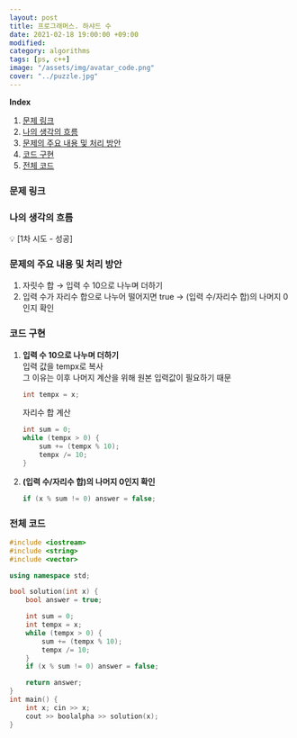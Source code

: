 ```yaml
---
layout: post
title: 프로그래머스. 하샤드 수 
date: 2021-02-18 19:00:00 +09:00
modified: 
category: algorithms
tags: [ps, c++]
image: "/assets/img/avatar_code.png"
cover: "../puzzle.jpg"
---
```


**Index**
1. [문제 링크](#문제-링크)
1. [나의 생각의 흐름](#나의-생각의-흐름)
1. [문제의 주요 내용 및 처리 방안](#문제의-주요-내용-및-처리-방안)
1. [코드 구현](#코드-구현)
1. [전체 코드](#전체-코드)

### 문제 링크
[]()

### 나의 생각의 흐름
💡 [1차 시도 - 성공]<br>  

### 문제의 주요 내용 및 처리 방안
1. 자릿수 합 → 입력 수 10으로 나누며 더하기<br>
1. 입력 수가 자리수 합으로 나누어 떨어지면 true → (입력 수/자리수 합)의 나머지 0인지 확인<br>

### 코드 구현 
1. **입력 수 10으로 나누며 더하기**<br>
    입력 값을 tempx로 복사<br>
    그 이유는 이후 나머지 계산을 위해 원본 입력값이 필요하기 때문<br>
    ```c++
    int tempx = x;
    ```
    
    자리수 합 계산<br>
    ```c++
    int sum = 0;
    while (tempx > 0) {
        sum += (tempx % 10);
        tempx /= 10;
    }
    ```
    
1. **(입력 수/자리수 합)의 나머지 0인지 확인**<br>
    ```c++
    if (x % sum != 0) answer = false; 
    ```

### 전체 코드
```c++
#include <iostream>
#include <string>
#include <vector>

using namespace std;

bool solution(int x) {
    bool answer = true;

    int sum = 0;
    int tempx = x;
    while (tempx > 0) {
        sum += (tempx % 10);
        tempx /= 10;
    }
    if (x % sum != 0) answer = false; 

    return answer;
}
int main() {
    int x; cin >> x;
    cout >> boolalpha >> solution(x);
}
```
